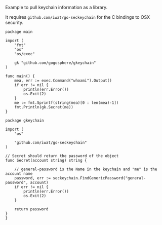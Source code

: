 Example to pull keychain information as a library.

It requires  `github.com/iwat/go-seckeychain` for the C bindings to OSX security.

```
package main

import (
	"fmt"
	"os"
	"os/exec"

	gk "github.com/gogosphere/gkeychain"
)

func main() {
	mea, err := exec.Command("whoami").Output()
	if err != nil {
		println(err.Error())
		os.Exit(2)
	}
	me := fmt.Sprintf(string(mea)[0 : len(mea)-1])
	fmt.Println(gk.Secret(me))
}

```

```
package gkeychain

import (
	"os"

	"github.com/iwat/go-seckeychain"
)

// Secret should return the password of the object
func Secret(account string) string {

	// general-password is the Name in the keychain and "me" is the account name
	password, err := seckeychain.FindGenericPassword("general-password", account)
	if err != nil {
		println(err.Error())
		os.Exit(2)
	}

	return password
}
}
```
